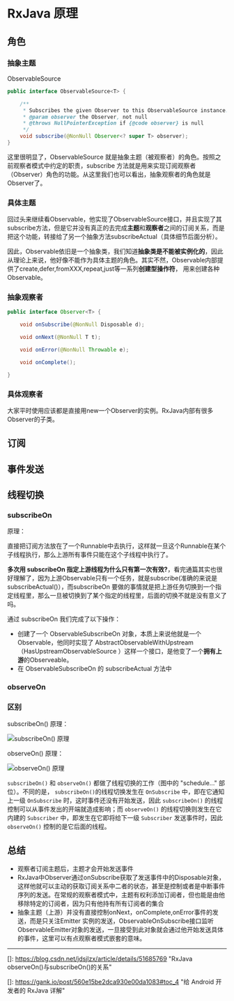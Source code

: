 # RxJava 原理

## 角色

### 抽象主题

ObservableSource

```Java
public interface ObservableSource<T> {

    /**
     * Subscribes the given Observer to this ObservableSource instance.
     * @param observer the Observer, not null
     * @throws NullPointerException if {@code observer} is null
     */
    void subscribe(@NonNull Observer<? super T> observer);
}
```

这里很明显了，ObservableSource 就是抽象主题（被观察者）的角色。按照之前观察者模式中约定的职责，subscribe 方法就是用来实现订阅观察者（Observer）角色的功能。从这里我们也可以看出，抽象观察者的角色就是Observer了。

### 具体主题

回过头来继续看Observable，他实现了ObservableSource接口，并且实现了其subscribe方法，但是它并没有真正的去完成**主题**和**观察者**之间的订阅关系，而是把这个功能，转接给了另一个抽象方法subscribeActual（具体细节后面分析）。

因此，Observable依旧是一个抽象类，我们知道**抽象类是不能被实例化的**，因此从理论上来说，他好像不能作为具体主题的角色。其实不然，Observable内部提供了create,defer,fromXXX,repeat,just等一系列**创建型操作符**， 用来创建各种Observable。

### 抽象观察者

```java
public interface Observer<T> {

    void onSubscribe(@NonNull Disposable d);

    void onNext(@NonNull T t);

    void onError(@NonNull Throwable e);

    void onComplete();

}
```



### 具体观察者

大家平时使用应该都是直接用new一个Observer的实例。RxJava内部有很多Observer的子类。



## 订阅

## 事件发送

## 线程切换

### subscribeOn

原理：

直接把订阅方法放在了一个Runnable中去执行，这样就一旦这个Runnable在某个子线程执行，那么上游所有事件只能在这个子线程中执行了。


**多次用 subscribeOn 指定上游线程为什么只有第一次有效?**，看完通篇其实也很好理解了，因为上游Observable只有一个任务，就是subscribe(准确的来说是subscribeActual()），而subscribeOn 要做的事情就是把上游任务切换到一个指定线程里，那么一旦被切换到了某个指定的线程里，后面的切换不就是没有意义了吗。



通过 subscribeOn 我们完成了以下操作：

- 创建了一个 ObservableSubscribeOn 对象，本质上来说他就是一个Observable，他同时实现了 AbstractObservableWithUpstream（HasUpstreamObservableSource ）这样一个接口，是他变了一个**拥有上游**的Observeable。
- 在 ObservableSubscribeOn 的 subscribeActual 方法中

### observeOn



### 区别

subscribeOn() 原理：

![subscribeOn() 原理](http://ww4.sinaimg.cn/mw1024/52eb2279jw1f2rxcynbsuj20ha0d7wg2.jpg)

observeOn() 原理：

![observeOn() 原理](http://ww4.sinaimg.cn/mw1024/52eb2279jw1f2rxd05lttj20hj0cyabl.jpg)

`subscribeOn()` 和 `observeOn()` 都做了线程切换的工作（图中的 "schedule..." 部位）。不同的是， `subscribeOn()`的线程切换发生在 `OnSubscribe` 中，即在它通知上一级 `OnSubscribe` 时，这时事件还没有开始发送，因此 `subscribeOn()` 的线程控制可以从事件发出的开端就造成影响；而 `observeOn()` 的线程切换则发生在它内建的 `Subscriber` 中，即发生在它即将给下一级 `Subscriber` 发送事件时，因此 `observeOn()` 控制的是它后面的线程。

## 总结

- 观察者订阅主题后，主题才会开始发送事件
- RxJava中Observer通过onSubscribe获取了发送事件中的Disposable对象，这样他就可以主动的获取订阅关系中二者的状态，甚至是控制或者是中断事件序列的发送。在常规的观察者模式中，主题有权利添加订阅者，但也能是由他移除特定的订阅者，因为只有他持有所有订阅者的集合
- 抽象主题（上游）并没有直接控制onNext，onComplete,onError事件的发送，而是只关注Emitter 实例的发送，ObservableOnSubscribe接口监听ObservableEmitter对象的发送，一旦接受到此对象就会通过他开始发送具体的事件，这里可以有点观察者模式嵌套的意味。



------

[]: https://blog.csdn.net/jdsjlzx/article/details/51685769	"RxJava observeOn()与subscribeOn()的关系"

[]: https://gank.io/post/560e15be2dca930e00da1083#toc_4	"给 Android 开发者的 RxJava 详解"

